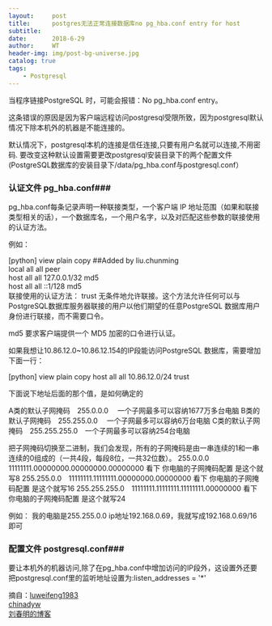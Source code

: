```yaml
---
layout:     post
title:      postgres无法正常连接数据库no pg_hba.conf entry for host
subtitle:   
date:       2018-6-29
author:     WT
header-img: img/post-bg-universe.jpg
catalog: true
tags:
    - Postgresql
---
```

当程序链接PostgreSQL 时，可能会报错：No pg_hba.conf entry。

这条错误的原因是因为客户端远程访问postgresql受限所致，因为postgresql默认情况下除本机外的机器是不能连接的。

默认情况下，postgresql本机的连接是信任连接,只要有用户名就可以连接,不用密码. 要改变这种默认设置需要更改postgresql安装目录下的两个配置文件(PostgreSQL数据库的安装目录下/data/pg_hba.conf与postgresql.conf）

### 认证文件 pg_hba.conf###  

pg_hba.conf每条记录声明一种联接类型，一个客户端 IP 地址范围（如果和联接类型相关的话），一个数据库名，一个用户名字，以及对匹配这些参数的联接使用的认证方法。

例如：

[python] view plain copy
##Added by liu.chunming  
local  all             all                                          peer  
host   all             all           127.0.0.1/32                   md5  
host   all             all           ::1/128                        md5  
联接使用的认证方法：
trust
        无条件地允许联接。这个方法允许任何可以与PostgreSQL数据库服务器联接的用户以他们期望的任意PostgreSQL 数据库用户身份进行联接，而不需要口令。

md5
        要求客户端提供一个 MD5 加密的口令进行认证。

如果我想让10.86.12.0~10.86.12.154的IP段能访问PostgreSQL 数据库，需要增加下面一行：

[python] view plain copy
host   all             all           10.86.12.0/24                  trust  

下面说下地址后面的那个值，是如何确定的

A类的默认子网掩码　255.0.0.0　        一个子网最多可以容纳1677万多台电脑
B类的默认子网掩码　255.255.0.0　   一个子网最多可以容纳6万台电脑
C类的默认子网掩码　255.255.255.0　一个子网最多可以容纳254台电脑
 
把子网掩码切换至二进制，我们会发现，所有的子网掩码是由一串连续的1和一串连续的0组成的（一共4段，每段8位，一共32位数）。
255.0.0.0　11111111.00000000.00000000.00000000            看下 你电脑的子网掩码配置 是这个就写8
255.255.0.0　11111111.11111111.00000000.00000000        看下 你电脑的子网掩码配置 是这个就写16
255.255.255.0　11111111.11111111.11111111.00000000     看下 你电脑的子网掩码配置 是这个就写24
 
例如：
我的电脑是255.255.0.0   ip地址192.168.0.69，我就写成192.168.0.69/16即可
### 配置文件 postgresql.conf###  

要让本机外的机器访问,除了在pg_hba.conf中增加访问的IP段外，这设置外还要把postgresql.conf里的监听地址设置为:listen_addresses = '*'

摘自：[luweifeng1983](http://blog.csdn.net/luweifeng1983/article/details/3980141)  
      [chinadyw](https://www.cnblogs.com/chinadyw/p/3507207.html)  
	  [刘春明的博客](http://blog.csdn.net/liuchunming033/article/details/44810899)  



  
  
  
